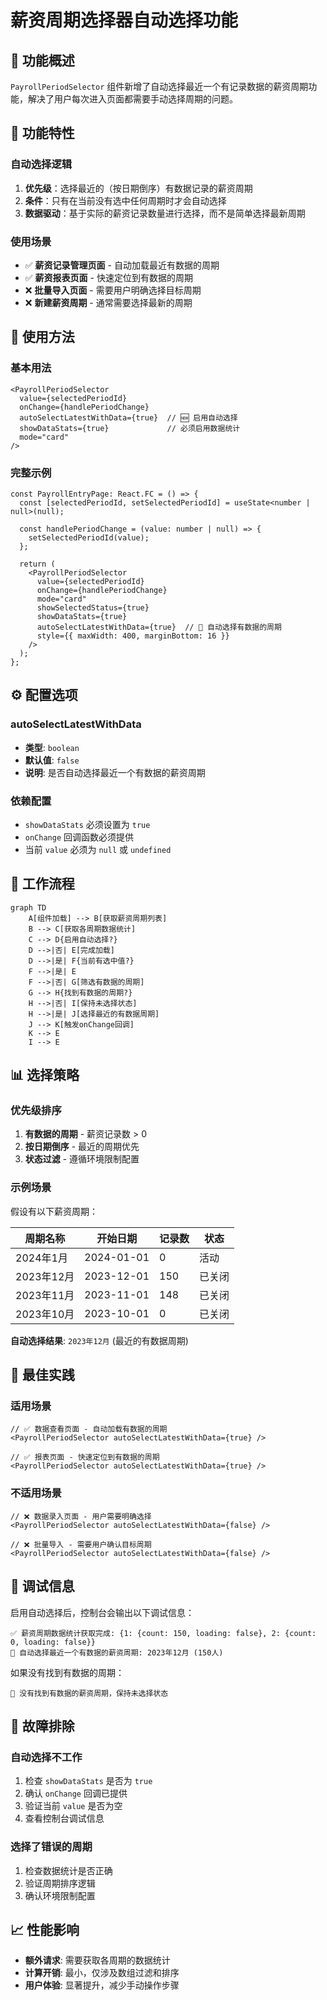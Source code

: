 # 薪资周期选择器自动选择功能

## 🎯 功能概述

`PayrollPeriodSelector` 组件新增了自动选择最近一个有记录数据的薪资周期功能，解决了用户每次进入页面都需要手动选择周期的问题。

## 🚀 功能特性

### 自动选择逻辑
1. **优先级**：选择最近的（按日期倒序）有数据记录的薪资周期
2. **条件**：只有在当前没有选中任何周期时才会自动选择
3. **数据驱动**：基于实际的薪资记录数量进行选择，而不是简单选择最新周期

### 使用场景
- ✅ **薪资记录管理页面** - 自动加载最近有数据的周期
- ✅ **薪资报表页面** - 快速定位到有数据的周期
- ❌ **批量导入页面** - 需要用户明确选择目标周期
- ❌ **新建薪资周期** - 通常需要选择最新的周期

## 📝 使用方法

### 基本用法

```tsx
<PayrollPeriodSelector
  value={selectedPeriodId}
  onChange={handlePeriodChange}
  autoSelectLatestWithData={true}  // 🆕 启用自动选择
  showDataStats={true}             // 必须启用数据统计
  mode="card"
/>
```

### 完整示例

```tsx
const PayrollEntryPage: React.FC = () => {
  const [selectedPeriodId, setSelectedPeriodId] = useState<number | null>(null);

  const handlePeriodChange = (value: number | null) => {
    setSelectedPeriodId(value);
  };

  return (
    <PayrollPeriodSelector
      value={selectedPeriodId}
      onChange={handlePeriodChange}
      mode="card"
      showSelectedStatus={true}
      showDataStats={true}
      autoSelectLatestWithData={true}  // 🎯 自动选择有数据的周期
      style={{ maxWidth: 400, marginBottom: 16 }}
    />
  );
};
```

## ⚙️ 配置选项

### autoSelectLatestWithData
- **类型**: `boolean`
- **默认值**: `false`
- **说明**: 是否自动选择最近一个有数据的薪资周期

### 依赖配置
- `showDataStats` 必须设置为 `true`
- `onChange` 回调函数必须提供
- 当前 `value` 必须为 `null` 或 `undefined`

## 🔄 工作流程

```mermaid
graph TD
    A[组件加载] --> B[获取薪资周期列表]
    B --> C[获取各周期数据统计]
    C --> D{启用自动选择?}
    D -->|否| E[完成加载]
    D -->|是| F{当前有选中值?}
    F -->|是| E
    F -->|否| G[筛选有数据的周期]
    G --> H{找到有数据的周期?}
    H -->|否| I[保持未选择状态]
    H -->|是| J[选择最近的有数据周期]
    J --> K[触发onChange回调]
    K --> E
    I --> E
```

## 📊 选择策略

### 优先级排序
1. **有数据的周期** - 薪资记录数 > 0
2. **按日期倒序** - 最近的周期优先
3. **状态过滤** - 遵循环境限制配置

### 示例场景

假设有以下薪资周期：

| 周期名称 | 开始日期 | 记录数 | 状态 |
|---------|---------|-------|------|
| 2024年1月 | 2024-01-01 | 0 | 活动 |
| 2023年12月 | 2023-12-01 | 150 | 已关闭 |
| 2023年11月 | 2023-11-01 | 148 | 已关闭 |
| 2023年10月 | 2023-10-01 | 0 | 已关闭 |

**自动选择结果**: `2023年12月` (最近的有数据周期)

## 🎯 最佳实践

### 适用场景
```tsx
// ✅ 数据查看页面 - 自动加载有数据的周期
<PayrollPeriodSelector autoSelectLatestWithData={true} />

// ✅ 报表页面 - 快速定位到有数据的周期  
<PayrollPeriodSelector autoSelectLatestWithData={true} />
```

### 不适用场景
```tsx
// ❌ 数据录入页面 - 用户需要明确选择
<PayrollPeriodSelector autoSelectLatestWithData={false} />

// ❌ 批量导入 - 需要用户确认目标周期
<PayrollPeriodSelector autoSelectLatestWithData={false} />
```

## 🐛 调试信息

启用自动选择后，控制台会输出以下调试信息：

```
✅ 薪资周期数据统计获取完成: {1: {count: 150, loading: false}, 2: {count: 0, loading: false}}
🎯 自动选择最近一个有数据的薪资周期: 2023年12月 (150人)
```

如果没有找到有数据的周期：
```
📝 没有找到有数据的薪资周期，保持未选择状态
```

## 🔧 故障排除

### 自动选择不工作
1. 检查 `showDataStats` 是否为 `true`
2. 确认 `onChange` 回调已提供
3. 验证当前 `value` 是否为空
4. 查看控制台调试信息

### 选择了错误的周期
1. 检查数据统计是否正确
2. 验证周期排序逻辑
3. 确认环境限制配置

## 📈 性能影响

- **额外请求**: 需要获取各周期的数据统计
- **计算开销**: 最小，仅涉及数组过滤和排序
- **用户体验**: 显著提升，减少手动操作步骤 